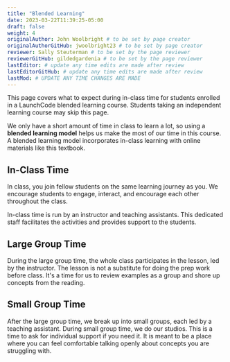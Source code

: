 ```yaml
---
title: "Blended Learning"
date: 2023-03-22T11:39:25-05:00
draft: false
weight: 4
originalAuthor: John Woolbright # to be set by page creator
originalAuthorGitHub: jwoolbright23 # to be set by page creator
reviewer: Sally Steuterman # to be set by the page reviewer
reviewerGitHub: gildedgardenia # to be set by the page reviewer
lastEditor: # update any time edits are made after review
lastEditorGitHub: # update any time edits are made after review
lastMod: # UPDATE ANY TIME CHANGES ARE MADE
---
```


This page covers what to expect during in-class time for students enrolled in a LaunchCode blended learning course. Students taking an independent learning course may skip this page.

We only have a short amount of time in class to learn a lot, so using a **blended learning model** helps us make the most of our time in this course. A blended learning model incorporates in-class learning with online materials like this textbook.

## In-Class Time

In class, you join fellow students on the same learning journey as you. We encourage students to engage, interact, and encourage each other throughout the class.

In-class time is run by an instructor and teaching assistants. This dedicated staff facilitates the activities and provides support to the students.

## Large Group Time

During the large group time, the whole class participates in the lesson, led by the instructor. The lesson is not a substitute for doing the prep work before class. It's a time for us to review examples as a group and shore up concepts from the reading.

## Small Group Time

After the large group time, we break up into small groups, each led by a teaching assistant. During small group time, we do our studios. This is a time to ask for individual support if you need it. It is meant to be a place where you can feel comfortable talking openly about concepts you are struggling with.
